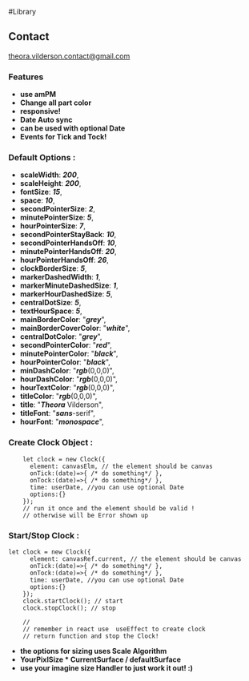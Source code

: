 #Library


## Contact

<theora.vilderson.contact@gmail.com>

### Features

- **use amPM**
- **Change all part color**
- **responsive!**
- **Date Auto sync**
- **can be used with optional Date**
- **Events for Tick and Tock!**

### Default Options :

- **scaleWidth**: ***200***,
- **scaleHeight**: ***200***,
- **fontSize**: ***15***,
- **space**: ***10***,
- **secondPointerSize**: ***2***,
- **minutePointerSize**: ***5***,
- **hourPointerSize**: ***7***,
- **secondPointerStayBack**: ***10***,
- **secondPointerHandsOff**: ***10***,
- **minutePointerHandsOff**: ***20***,
- **hourPointerHandsOff**: ***26***,
- **clockBorderSize**: ***5***,
- **markerDashedWidth**: ***1***,
- **markerMinuteDashedSize**: ***1***,
- **markerHourDashedSize**: ***5***,
- **centralDotSize**: ***5***,
- **textHourSpace**: ***5***,
- **mainBorderColor**: "***grey***",
- **mainBorderCoverColor**: "***white***",
- **centralDotColor**: "***grey***",
- **secondPointerColor**: "***red***",
- **minutePointerColor**: "***black***",
- **hourPointerColor**: "***black***",
- **minDashColor**: "***rgb***(0,0,0)",
- **hourDashColor**: "***rgb***(0,0,0)",
- **hourTextColor**: "***rgb***(0,0,0)",
- **titleColor**: "***rgb***(0,0,0)",
- **title**: "***Theora*** Vilderson",
- **titleFont**: "***sans***-serif",
- **hourFont**: "***monospace***",



### Create Clock Object :
```   
	let clock = new Clock({
      element: canvasElm, // the element should be canvas
      onTick:(date)=>{ /* do something*/ },
      onTock:(date)=>{ /* do something*/ },
      time: userDate, //you can use optional Date
      options:{}
    });
    // run it once and the element should be valid !
    // otherwise will be Error shown up

```
### Start/Stop Clock :
```
let clock = new Clock({
      element: canvasRef.current, // the element should be canvas
      onTick:(date)=>{ /* do something*/ },
      onTock:(date)=>{ /* do something*/ },
      time: userDate, //you can use optional Date
      options:{}
    });
    clock.startClock(); // start
    clock.stopClock(); // stop

    //
    // remember in react use  useEffect to create clock 
    // return function and stop the Clock!

```

- **the options for sizing uses Scale Algorithm**
- **YourPixlSize * CurrentSurface / defaultSurface**
- **use your imagine size Handler to just work it out! :)**
